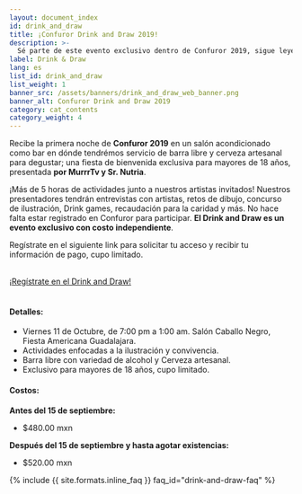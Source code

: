 ```yaml
---
layout: document_index
id: drink_and_draw
title: ¡Confuror Drink and Draw 2019!
description: >-
  Sé parte de este evento exclusivo dentro de Confuror 2019, sigue leyendo para enterarte cómo.
label: Drink & Draw
lang: es
list_id: drink_and_draw
list_weight: 1
banner_src: /assets/banners/drink_and_draw_web_banner.png
banner_alt: Confuror Drink and Draw 2019
category: cat_contents
category_weight: 4
---
```


Recibe la primera noche de **Confuror 2019** en un salón acondicionado como bar en dónde tendrémos servicio de barra libre y cerveza artesanal para degustar; una fiesta de bienvenida exclusiva para mayores de 18 años, presentada **por MurrrTv y Sr. Nutria**.

¡Más de 5 horas de actividades junto a nuestros artistas invitados! Nuestros presentadores tendrán entrevistas con artistas, retos de dibujo, concurso de ilustración, Drink games, recaudación para la caridad y más. No hace falta estar registrado en Confuror para participar. **El Drink and Draw es un evento exclusivo con costo independiente**.

Regístrate en el siguiente link para solicitar tu acceso y recibir tu información de pago, cupo limitado.

<br>
<div class="container text-center">
<a href="https://forms.gle/FPL8MwFLakPWTyCx9" class="btn btn-primary btn-lg">¡Regístrate en el Drink and Draw!</a>
</div>
<br>

#### Detalles:
- Viernes 11 de Octubre, de 7:00 pm a 1:00 am. Salón Caballo Negro, Fiesta Americana Guadalajara.
- Actividades enfocadas a la ilustración y convivencia.
- Barra libre con variedad de alcohol y Cerveza artesanal.
- Exclusivo para mayores de 18 años, cupo limitado.

#### Costos:
**Antes del 15 de septiembre:**
- $480.00 mxn

**Después del 15 de septiembre y hasta agotar existencias:**
- $520.00 mxn

{%
  include {{ site.formats.inline_faq }}
  faq_id="drink-and-draw-faq"
%}
